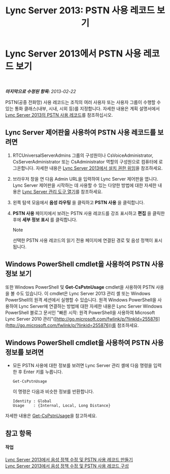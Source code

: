 ﻿---
title: 'Lync Server 2013: PSTN 사용 레코드 보기'
TOCTitle: PSTN 사용 레코드 보기
ms:assetid: 65025c78-c263-472c-9ff9-e170588f10b5
ms:mtpsurl: https://technet.microsoft.com/ko-kr/library/Gg398458(v=OCS.15)
ms:contentKeyID: 49303854
ms.date: 08/24/2015
mtps_version: v=OCS.15
ms.translationtype: HT
---

# Lync Server 2013에서 PSTN 사용 레코드 보기

 

_**마지막으로 수정된 항목:** 2013-02-22_

PSTN(공중 전화망) 사용 레코드는 조직의 여러 사용자 또는 사용자 그룹이 수행할 수 있는 통화 클래스(내부, 시내, 시외 등)를 지정합니다. 자세한 내용은 계획 설명서에서 [Lync Server 2013의 PSTN 사용 레코드](lync-server-2013-pstn-usage-records.md)를 참조하십시오.

## Lync Server 제어판을 사용하여 PSTN 사용 레코드를 보려면

1.  RTCUniversalServerAdmins 그룹의 구성원이나 CsVoiceAdministrator, CsServerAdministrator 또는 CsAdministrator 역할의 구성원으로 컴퓨터에 로그온합니다. 자세한 내용은 [Lync Server 2013에서 설치 권한 위임](lync-server-2013-delegate-setup-permissions.md)을 참조하세요.

2.  브라우저 창을 연 다음 Admin URL을 입력하여 Lync Server 제어판을 엽니다. Lync Server 제어판을 시작하는 데 사용할 수 있는 다양한 방법에 대한 자세한 내용은 [Lync Server 관리 도구 열기](lync-server-2013-open-lync-server-administrative-tools.md)를 참조하세요.

3.  왼쪽 탐색 모음에서 **음성 라우팅** 을 클릭하고 **PSTN 사용** 을 클릭합니다.

4.  **PSTN 사용** 페이지에서 보려는 PSTN 사용 레코드를 강조 표시하고 **편집** 을 클릭한 후에 **세부 정보 표시** 를 클릭합니다.
    

    > [!NOTE]
    > 선택한 PSTN 사용 레코드의 읽기 전용 페이지에 연결된 경로 및 음성 정책이 표시됩니다.



## Windows PowerShell cmdlet을 사용하여 PSTN 사용 정보 보기

또한 Windows PowerShell 및 **Get-CsPstnUsage** cmdlet을 사용하여 PSTN 사용을 볼 수도 있습니다. 이 cmdlet은 Lync Server 2013 관리 셸 또는 Windows PowerShell의 원격 세션에서 실행할 수 있습니다. 원격 Windows PowerShell을 사용하여 Lync Server에 연결하는 방법에 대한 자세한 내용은 Lync Server Windows PowerShell 블로그 문서인 "빠른 시작: 원격 PowerShell을 사용하여 Microsoft Lync Server 2010 관리"([http://go.microsoft.com/fwlink/p/?linkId=255876](http://go.microsoft.com/fwlink/p/?linkid=255876))를 참조하세요.

## Windows PowerShell cmdlet을 사용하여 PSTN 사용 정보를 보려면

  - 모든 PSTN 사용에 대한 정보를 보려면 Lync Server 관리 셸에 다음 명령을 입력한 후 Enter 키를 누릅니다.
    
        Get-CsPstnUsage
    
    이 명령은 다음과 비슷한 정보를 반환합니다.
    
        Identity : Global
        Usage    : {Internal, Local, Long Distance}

자세한 내용은 [Get-CsPstnUsage](https://docs.microsoft.com/en-us/powershell/module/skype/Get-CsPstnUsage)을 참고하세요.

## 참고 항목

#### 작업

[Lync Server 2013에서 음성 정책 수정 및 PSTN 사용 레코드 만들기](lync-server-2013-create-a-voice-policy-and-configure-pstn-usage-records.md)  
[Lync Server 2013에서 음성 정책 수정 및 PSTN 사용 레코드 구성](lync-server-2013-modify-a-voice-policy-and-configure-pstn-usage-records.md)


